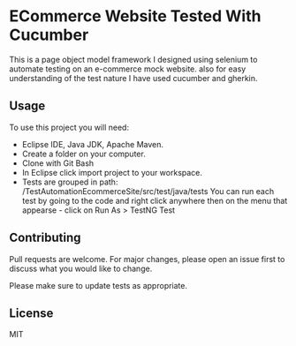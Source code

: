 # ECommerce Website Tested With Cucumber
This is a page object model framework I designed using selenium to automate testing on an e-commerce mock website.
also for easy understanding of the test nature I have used cucumber and gherkin.

## Usage
To use this project you will need:

- Eclipse IDE, Java JDK, Apache Maven.
- Create a folder on your computer.
- Clone with Git Bash
- In Eclipse click import project to your workspace.
- Tests are grouped in path: /TestAutomationEcommerceSite/src/test/java/tests You can run each test by going to the code and right click anywhere then on the menu that appearse - click on Run As > TestNG Test

## Contributing
Pull requests are welcome. For major changes, please open an issue first to discuss what you would like to change.

Please make sure to update tests as appropriate.

## License
MIT
